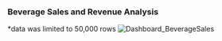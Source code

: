 ### Beverage Sales and Revenue Analysis

*data was limited to 50,000 rows
![Dashboard_BeverageSales](https://github.com/user-attachments/assets/b8693a6b-3c78-4a21-9177-afea604dd13e)
